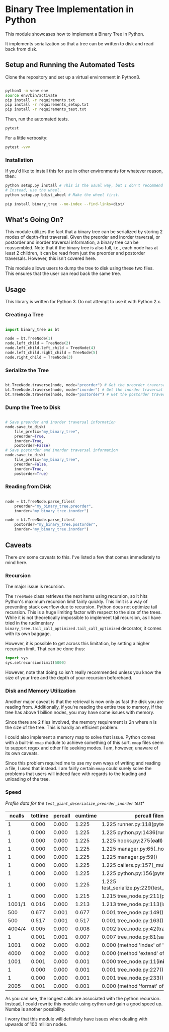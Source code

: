 
# Binary Tree Implementation in Python


This module showcases how to implement a Binary Tree in Python.

It implements serialization so that a tree can be written to disk and read
back from disk.


## Setup and Running the Automated Tests

Clone the repository and set up a virtual environment in Python3.

```bash

python3 -m venv env
source env/bin/activate
pip install -r requirements.txt
pip install -r requirements_setup.txt
pip install -r requirements_test.txt
```

Then, run the automated tests.

```bash
pytest
```

For a little verbosity:

```bash
pytest -vvv
```

### Installation

If you'd like to install this for use in other environments for whatever
reason, then:

```bash
python setup.py install # This is the usual way, but I don't recommend it.
# Instead, use the wheel.
python setup.py bdist_wheel # Make the wheel first.

pip install binary_tree --no-index --find-links=dist/
```

## What's Going On?

This module utilizes the fact that a binary tree can be serialized by
storing 2 modes of depth-first traversal. Given the preorder and inorder
traversal, or postorder and inorder traversal information, a binary
tree can be reassembled. Note that if the binary tree is also full, i.e., each
node has at least 2 children, it can be read from just the preorder and
postorder traversals. However, this isn't covered here.

This module allows users to dump the tree to disk using these two
files. This ensures that the user can read back the same tree.


## Usage

This library is written for Python 3. Do not attempt to use it with Python 2.x.

### Creating a Tree

```python

import binary_tree as bt

node = bt.TreeNode(1)
node.left_child = TreeNode(2)
node.left_child.left_child = TreeNode(4)
node.left_child.right_child = TreeNode(5)
node.right_child = TreeNode(3)
```

### Serialize the Tree

```python

bt.TreeNode.traverse(node, mode="preorder") # Get the preorder traversal
bt.TreeNode.traverse(node, mode="inorder") # Get the inorder traversal
bt.TreeNode.traverse(node, mode="postorder") # Get the postorder traversal

```

### Dump the Tree to Disk

```python

# Save preorder and inorder traversal information
node.save_to_disk(
    file_prefix="my_binary_tree",
    preorder=True,
    inorder=True,
    postorder=False)
# Save postorder and inorder traversal information
node.save_to_disk(
    file_prefix="my_binary_tree",
    preorder=False,
    inorder=True,
    postorder=True)
```

### Reading from Disk

```python

node = bt.TreeNode.parse_files(
    preorder="my_binary_tree.preorder",
    inorder="my_binary_tree.inorder")

node = bt.TreeNode.parse_files(
    postorder="my_binary_tree.postorder",
    inorder="my_binary_tree.inorder")

```

## Caveats

There *are* some caveats to this. I've listed a few that comes immediately
to mind here.


### Recursion

The major issue is recursion.

The `TreeNode` class retrieves the next items using recursion, so it hits
Python's maximum recursion limit fairly quickly. This limit is a way of preventing
stack overflow due to recursion. Python does not optimize tail recursion.
This is a huge limiting factor with respect to the size of the trees. While
it is not theoretically impossible to implement tail recursion, as I have
tried in the rudimentary `binary_tree.tail_call_optimized.tail_call_optimized`
decorator, it comes with its own baggage.

However, it *is* possible to get across this limitation, by setting
a higher recursion limit. That can be done thus:

```python
import sys
sys.setrecursionlimit(5000)
```

However, note that doing so isn't really recommended unless you know the
size of your tree and the depth of your recursion beforehand.

### Disk and Memory Utilization

Another major caveat is that the retrieval is now only as fast the disk you are
reading from. Additionally, if you're reading the entire tree to memory,
if the tree has above 1 billion nodes, you may have some issues with memory.

Since there are 2 files involved, the memory requirement is 2n where n is the
size of the tree. This is hardly an efficient problem.

I could also implement a memory map to solve that issue. Python comes with
a built-in ``mmap`` module to achieve something of this sort. ``mmap`` files
seem to support regex and other file seeking modes. I am, however,
unaware of its own caveats.

Since this problem required me to use my own ways of writing and reading a
file, I used that instead. I am fairly certain ``mmap`` could surely solve
the problems that users will indeed face with regards to the loading and
unloading of the tree.

### Speed

*Profile data for the ``test_giant_deserialize_preorder_inorder`` test**

| ncalls | tottime | percall | cumtime | percall filename:lineno(function)                                    |
|--------|---------|---------|---------|----------------------------------------------------------------------|
| 1      | 0.000   | 0.000   | 1.225   | 1.225 runner.py:118(pytest_runtest_call)                             |
| 1      | 0.000   | 0.000   | 1.225   | 1.225 python.py:1436(runtest)                                        |
| 1      | 0.000   | 0.000   | 1.225   | 1.225 hooks.py:275(__call__)                                         |
| 1      | 0.000   | 0.000   | 1.225   | 1.225 manager.py:65(_hookexec)                                       |
| 1      | 0.000   | 0.000   | 1.225   | 1.225 manager.py:59()                                                |
| 1      | 0.000   | 0.000   | 1.225   | 1.225 callers.py:157(_multicall)                                     |
| 1      | 0.000   | 0.000   | 1.225   | 1.225 python.py:156(pytest_pyfunc_call)                              |
| 1      | 0.000   | 0.000   | 1.225   | 1.225 test_serialize.py:229(test_giant_deserialize_preorder_inorder) |
| 1      | 0.000   | 0.000   | 1.215   | 1.215 tree_node.py:211(parse_files)                                  |
| 1001/1 | 0.016   | 0.000   | 1.213   | 1.213 tree_node.py:113(load)                                         |
| 500    | 0.677   | 0.001   | 0.677   | 0.001 tree_node.py:149()                                             |
| 500    | 0.517   | 0.001   | 0.517   | 0.001 tree_node.py:163()                                             |
| 4004/4 | 0.005   | 0.000   | 0.008   | 0.002 tree_node.py:42(traverse)                                      |
| 1      | 0.001   | 0.001   | 0.007   | 0.007 tree_node.py:81(save_to_disk)                                  |
| 1001   | 0.002   | 0.000   | 0.002   | 0.000 {method 'index' of 'list' objects}                             |
| 4000   | 0.002   | 0.000   | 0.002   | 0.000 {method 'extend' of 'list' objects}                            |
| 1001   | 0.001   | 0.000   | 0.001   | 0.000 tree_node.py:11(__init__)                                      |
| 1      | 0.000   | 0.000   | 0.001   | 0.001 tree_node.py:227()                                             |
| 1      | 0.000   | 0.000   | 0.001   | 0.001 tree_node.py:233()                                             |
| 2005   | 0.001   | 0.000   | 0.001   | 0.000 {method 'format' of 'str' object                               |

As you can see, the longest calls are associated with the
python recursion. Instead, I could rewrite this module using cython and
gain a good speed up. Numba is another possibility.

I worry that this module will definitely have issues when dealing with upwards
of 100 million nodes.
